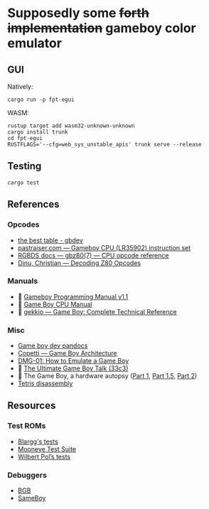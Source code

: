 # Supposedly some ~~forth implementation~~ gameboy color emulator

## GUI

Natively:

`cargo run -p fpt-egui`

WASM:

```
rustup target add wasm32-unknown-unknown
cargo install trunk
cd fpt-egui
RUSTFLAGS='--cfg=web_sys_unstable_apis' trunk serve --release
```

## Testing

`cargo test`

## References

### Opcodes

- [the best table - gbdev](https://gbdev.io/gb-opcodes/optables/)
- [pastraiser.com — Gameboy CPU (LR35902) instruction set](https://www.pastraiser.com/cpu/gameboy/gameboy_opcodes.html)
- [RGBDS docs — gbz80(7) — CPU opcode reference](https://rgbds.gbdev.io/docs/v0.7.0/gbz80.7)
- [Dinu, Christian — Decoding Z80 Opcodes](http://z80.info/decoding.htm)

### Manuals

- :book: [Gameboy Programming Manual v1.1](https://ia803208.us.archive.org/9/items/GameBoyProgManVer1.1/GameBoyProgManVer1.1.pdf)
- :book: [Game Boy CPU Manual](http://marc.rawer.de/Gameboy/Docs/GBCPUman.pdf)
- :book: [gekkio — Game Boy: Complete Technical Reference](https://gekkio.fi/files/gb-docs/gbctr.pdf)

### Misc

- [Game boy dev pandocs](https://gbdev.io/pandocs/)
- [Copetti — Game Boy Architecture](https://www.copetti.org/writings/consoles/game-boy/)
- [DMG-01: How to Emulate a Game Boy](https://rylev.github.io/DMG-01/public/book/cpu/introduction.html)
- :movie_camera: [The Ultimate Game Boy Talk (33c3)](https://www.youtube.com/watch?v=HyzD8pNlpwI)
- :movie_camera: The Game Boy, a hardware autopsy
  ([Part 1](https://www.youtube.com/watch?v=RZUDEaLa5Nw),
  [Part 1.5](https://www.youtube.com/watch?v=t0V-D2YMhrs),
  [Part 2](https://www.youtube.com/watch?v=ecTQVa42sJc))
- [Tetris disassembly](https://github.com/alexsteb/tetris_disassembly/blob/master/main.asm)

## Resources

### Test ROMs

- [Blargg's tests](https://gbdev.gg8.se/wiki/articles/Test_ROMs)
- [Mooneye Test Suite](https://github.com/Gekkio/mooneye-test-suite/tree/main)
- [Wilbert Pol’s tests](https://github.com/wilbertpol/mooneye-gb/tree/master/tests/acceptance)

### Debuggers

- [BGB](https://bgb.bircd.org/)
- [SameBoy](https://sameboy.github.io/)
